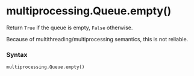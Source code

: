 # multiprocessing.Queue.empty()

Return `True` if the queue is empty, `False` otherwise.

Because of multithreading/multiprocessing semantics, this is not reliable.

### Syntax

```python
multiprocessing.Queue.empty()
```